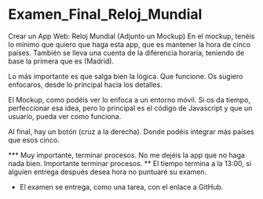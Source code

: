 # Examen_Final_Reloj_Mundial

Crear un App Web: Reloj Mundial
(Adjunto un Mockup)
En el mockup, tenéis lo mínimo que quiero que haga esta app, que es mantener la hora de cinco países.
También se lleva una cuenta de la diferencia horaria, teniendo de base la primera que es (Madrid).

Lo más importante es que salga bien la lógica. Que funcione.
Os sugiero enfocaros, desde lo principal hacia los detalles.

El Mockup, como podéis ver lo enfoca a un entorno móvil.
Si os da tiempo, perfeccionar esa idea, pero lo principal es el código de Javascript y que un usuario, pueda ver como funciona.

Al final, hay un botón (cruz a la derecha).
Donde podéis integrar más países que esos cinco.

*** Muy importante, terminar procesos. No me dejéis la app que no haga nada bien. Importante terminar procesos.
** El tiempo termina a la 13:00, si alguien entrega después desea hora no puntuaré su examen.
* El examen se entrega, como una tarea, con el enlace a GitHub.